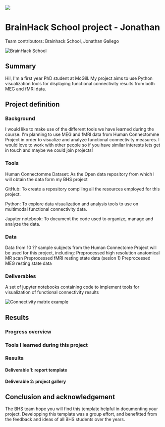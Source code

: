 [![](https://img.shields.io/badge/Visit-our%20project%20page-ff69b4)](https://school.brainhackmtl.org/project/template)

# BrainHack School project - Jonathan
 
Team contributors: Brainhack School, Jonathan Gallego

![BrainHack School](bhs2020.png)

## Summary 

Hi!, I'm a first year PhD student at McGill. My project aims to use Python visualization tools for displaying functional connectivity results from both MEG and fMRI data.

## Project definition 

### Background

I would like to make use of the different tools we have learned during the course. I'm planning to use MEG and fMRI data from Human Connectomme Project in order to visualize and analyze  functional connectivity measures. I would love to work with other people so if you have similar interests lets get in touch and maybe we could join projects!

### Tools 

Human Connectomme Dataset: As the Open data repository from which I will obtain the data form my BHS project

GitHub: To create a repository compiling all the resources employed for this project.

Python: To explore data visualization and analysis tools to use on multimodal functional connectivity data.

Jupyter notebook: To document the code used to organize, manage and analyze the data. 

### Data 

Data from 10 ?? sample subjects from the Human Connectome Project will be used for this project, including:
Preprocessed high resolution anatomical MR scan
Preprocessed fMRI resting state data (sesion 1)
Preprocessed MEG resting state data



### Deliverables

A set of jupyter notebooks containing code to implement tools for visualization of functional connectivity results


![Connectivity matrix example](/brainhack-school2020/BHS_project_Jonathan/connectivity_mat_ex.png)

## Results 

### Progress overview

### Tools I learned during this project
 
### Results 

#### Deliverable 1: report template


#### Deliverable 2: project gallery


 
## Conclusion and acknowledgement

The BHS team hope you will find this template helpful in documenting your project. Developping this template was a group effort, and benefitted from the feedback and ideas of all BHS students over the years.
